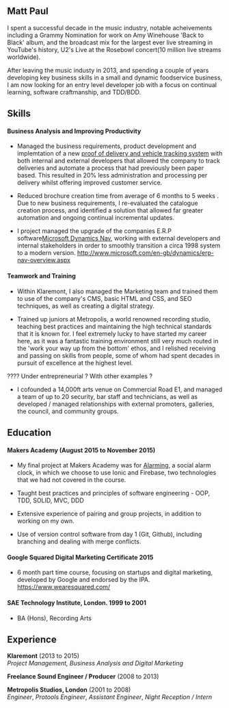 ## Matt Paul

I spent a successful decade in the music industry, notable acheivements including a Grammy Nomination for work on Amy Winehouse 'Back to Black' album, and the broadcast mix for the largest ever live streaming in YouTube's history, U2's Live at the Rosebowl concert(10 million live streams worldwide). 

After leaving the music industy in 2013, and spending a couple of years developing key business skills in a small and dynamic foodservice business,  I am now looking for an entry level developer job with a focus on continual learning, software craftmanship, and TDD/BDD. 

## Skills

#### Business Analysis and Improving Productivity

 - Managed the business requirements, product development and implemtation of a new [proof of delivery and vehicle tracking system](www.podfather.com) with both internal and external developers that allowed the company to track deliveries and automate a process that had previously been paper based.  This resulted in 20% less administration and processing per delivery whilst offering improved customer service.

 -  Reduced brochure creation time from average of 6 months to 5 weeks . Due to new business requirements, I re-evaluated the catalogue creation process, and identified a solution that allowed far greater automation and ongoing continual incremental updates.

 -  I project managed the upgrade of the companies E.R.P software[Microsoft Dynamics Nav](http://www.microsoft.com/en-gb/dynamics/erp-nav-overview.aspx), working with external developers and internal stakeholders in order to smoothly transition a circa 1998 system to a modern version. http://www.microsoft.com/en-gb/dynamics/erp-nav-overview.aspx
 

#### Teamwork and Training

 - Within Klaremont, I also managed the Marketing team and trained them to use of the company's CMS, basic HTML and CSS, and SEO techniques, as well as creating a digital strategy.

 - Trained up juniors at Metropolis, a world renowned recording studio, teaching best practices and maintaining the high technical standards that it is known for. I feel extremely lucky to have started my career here, as it was a fantastic training environment still very much routed in the 'work your way up from the bottom' ethos, and I relished receiving and passing on skills from people, some of whom had spent decades in pursuit of excellence at the highest level. 

???? Under entrepreneurial ? With other examples ?
 - I cofounded a 14,000ft arts venue on Commercial Road E1, and managed a team of up to 20 security, bar staff and technicians, as well as developed / managed relationships with external promoters, galleries, the council, and community groups. 


## Education

#### Makers Academy (August 2015 to November 2015)

- My final project at Makers Academy was for [Alarming](https://github.com/hvenables/alarming), a social alarm clock, in which we choose to use Ionic and Firebase, two technologies that we had not covered in the course.
 
- Taught best practices and principles of software engineering - OOP, TDD, SOLID, MVC, DDD

- Extensive experience of pairing and group projects, in addition to working on my own.

- Use of version control software from day 1 (Git, Github), including branching and dealing with merge conflicts.

#### Google Squared Digital Marketing Certificate 2015
 - 6 month part time course, focusing on startups and digital marketing, developed by Google and endorsed by the IPA.
https://www.wearesquared.com/

#### SAE Technology Institute, London. 1999 to 2001

- BA (Hons), Recording Arts


## Experience

**Klaremont** (2013 to 2015)   
*Project Management, Business Analysis and Digital Marketing*  

**Freelance Sound Engineer / Producer** (2008 to 2013)

**Metropolis Studios, London** (2001 to 2008)    
*Engineer*,
*Protools Engineer*,
*Assistant Engineer*,
*Night Reception / Intern*




